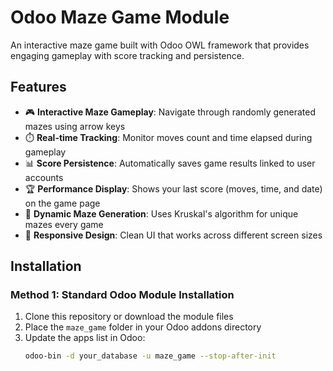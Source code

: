 # Odoo Maze Game Module

An interactive maze game built with Odoo OWL framework that provides engaging gameplay with score tracking and persistence.

## Features

- 🎮 **Interactive Maze Gameplay**: Navigate through randomly generated mazes using arrow keys
- ⏱️ **Real-time Tracking**: Monitor moves count and time elapsed during gameplay
- 📊 **Score Persistence**: Automatically saves game results linked to user accounts
- 🏆 **Performance Display**: Shows your last score (moves, time, and date) on the game page
- 🔄 **Dynamic Maze Generation**: Uses Kruskal's algorithm for unique mazes every game
- 📱 **Responsive Design**: Clean UI that works across different screen sizes

## Installation

### Method 1: Standard Odoo Module Installation
1. Clone this repository or download the module files
2. Place the `maze_game` folder in your Odoo addons directory
3. Update the apps list in Odoo:
   ```bash
   odoo-bin -d your_database -u maze_game --stop-after-init